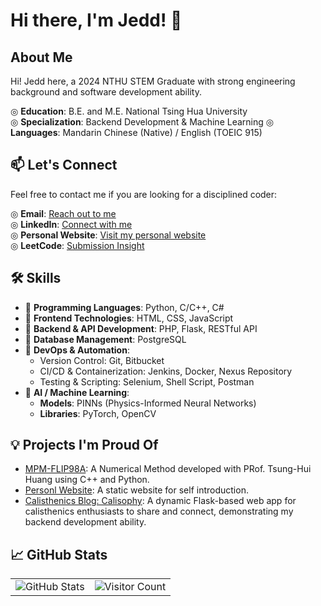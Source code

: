 # Hi there, I'm Jedd! 👋

## About Me

Hi! Jedd here, a 2024 NTHU STEM Graduate with strong engineering background and software development ability.

◎ **Education**: B.E. and M.E. National Tsing Hua University  
◎ **Specialization**: Backend Development & Machine Learning
◎ **Languages**: Mandarin Chinese (Native) / English (TOEIC 915)

## 📫 Let's Connect

Feel free to contact me if you are looking for a disciplined coder:

◎ **Email**: [Reach out to me](mailto:yangjedd@gmail.com)  
◎ **LinkedIn**: [Connect with me](https://www.linkedin.com/in/cheng-chun-yang/)  
◎ **Personal Website**: [Visit my personal website](https://jeddiot.github.io/jedd-cv/)  
◎ **LeetCode**: [Submission Insight](https://leetcode.com/u/jeddiot/)

## 🛠️ Skills

<ul>
    <li>📌 <b>Programming Languages</b>: Python, C/C++, C#</li>
    <li>📌 <b>Frontend Technologies</b>: HTML, CSS, JavaScript</li>
    <li>📌 <b>Backend & API Development</b>: PHP, Flask, RESTful API</li>
    <li>📌 <b>Database Management</b>: PostgreSQL</li>
    <li>📌 <b>DevOps & Automation</b>:
        <ul>
            <li>Version Control: Git, Bitbucket</li>
            <li>CI/CD & Containerization: Jenkins, Docker, Nexus Repository</li>
            <li>Testing & Scripting: Selenium, Shell Script, Postman</li>
        </ul>
    </li>
    <li>📌 <b>AI / Machine Learning</b>:
        <ul>
            <li><b>Models</b>: PINNs (Physics-Informed Neural Networks)</li>
            <li><b>Libraries</b>: PyTorch, OpenCV</li>
        </ul>
    </li>
</ul>

## 💡 Projects I'm Proud Of

- [MPM-FLIP98A](https://github.com/jeddiot/MPM-FLIP98A): A Numerical Method developed with PRof. Tsung-Hui Huang using C++ and Python.
- [Personl Website](https://github.com/jeddiot/jedd-cv): A static website for self introduction.
- [Calisthenics Blog: Calisophy](https://github.com/jeddiot/calisthenics-blog): A dynamic Flask-based web app for calisthenics enthusiasts to share and connect, demonstrating my backend development ability.

## 📈 GitHub Stats

<!-- ![Your GitHub Stats](https://github-readme-stats.vercel.app/api?username=jeddiot&show_icons=true&theme=radical)
![Visitor Count](https://komarev.com/ghpvc/?username=jeddiot&color=blue) -->

<div align="center">

<table>
    <tr>
        <td>
            <img src="https://github-readme-stats.vercel.app/api?username=jeddiot&show_icons=true&theme=vue" alt="GitHub Stats"/>
        </td>
        <td>
            <img src="https://komarev.com/ghpvc/?username=jeddiot&style=flat&color=brightgreen" alt="Visitor Count"/>
        </td>
    </tr>
</table>

</div>
